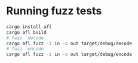 # Running fuzz tests

```sh
cargo install afl
cargo afl build
# fuzz `decode`
cargo afl fuzz -i in -o out target/debug/decode
# fuzz `encode`
cargo afl fuzz -i in -o out target/debug/encode
```
